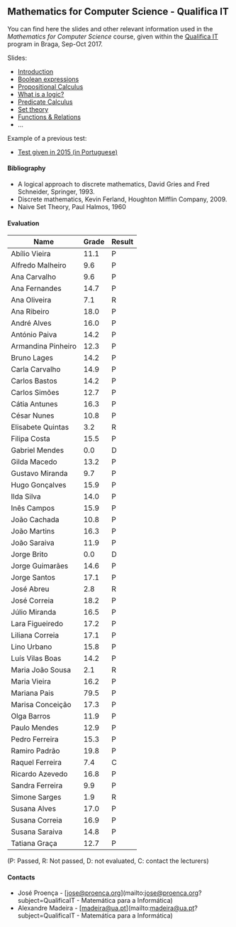 ## Mathematics for Computer Science - Qualifica IT

You can find here the slides and other relevant information used in the _Mathematics for Computer Science_ course, given within the [Qualifica IT](https://www.eng.uminho.pt/pt/Estudar/Formacao-Continua/Cursos-de-Formacao-Especializada/Paginas/Programação-de-Computadores-para-Reconversão-de-Licenciados-(Qualifica-IT).aspx) program in Braga, Sep-Oct 2017.

Slides:

- [Introduction](https://github.com/joseproenca/qit1718-mi/raw/master/slides/Q1.pdf)
- [Boolean expressions](https://github.com/joseproenca/qit1718-mi/raw/master/slides/Q2.pdf)
- [Propositional Calculus](https://github.com/joseproenca/qit1718-mi/raw/master/slides/Q3.pdf)
- [What is a logic?](https://github.com/joseproenca/qit1718-mi/raw/master/slides/Q4.pdf)
- [Predicate Calculus](https://github.com/joseproenca/qit1718-mi/raw/master/slides/Q5.pdf)
- [Set theory](https://github.com/joseproenca/qit1718-mi/raw/master/slides/Q6.pdf)
- [Functions & Relations](https://github.com/joseproenca/qit1718-mi/raw/master/slides/Q7.pdf)
- ...

Example of a previous test:
- [Test given in 2015 (in Portuguese)](https://github.com/joseproenca/qit1718-mi/raw/master/extra/QualificaIT-MI-teste-2015.pdf)

#### Bibliography
- A logical approach to discrete mathematics, David Gries and Fred Schneider, Springer, 1993.
- Discrete mathematics, Kevin Ferland, Houghton Mifflin Company, 2009.
- Naive Set Theory, Paul Halmos, 1960


#### Evaluation

Name | Grade | Result
-----|-------| ------
Abílio Vieira | 11.1 | P
Alfredo Malheiro | 9.6 | P
Ana Carvalho | 9.6 | P
Ana Fernandes | 14.7 | P
Ana Oliveira | 7.1 | R
Ana Ribeiro | 18.0 | P
André Alves | 16.0 | P
António Paiva | 14.2 | P
Armandina Pinheiro | 12.3 | P
Bruno Lages | 14.2 | P
Carla Carvalho | 14.9 | P
Carlos Bastos | 14.2 | P
Carlos Simões | 12.7 | P
Cátia Antunes | 16.3 | P
César Nunes | 10.8 | P
Elisabete Quintas | 3.2 | R
Filipa Costa | 15.5 | P
Gabriel Mendes | 0.0 | D
Gilda Macedo | 13.2 | P
Gustavo Miranda | 9.7 | P
Hugo Gonçalves | 15.9 | P
Ilda Silva | 14.0 | P
Inês Campos | 15.9 | P
João Cachada | 10.8 | P
João Martins | 16.3 | P
João Saraiva | 11.9 | P
Jorge Brito | 0.0 | D
Jorge Guimarães | 14.6 | P
Jorge Santos | 17.1 | P
José Abreu | 2.8 | R
José Correia | 18.2 | P
Júlio Miranda | 16.5 | P
Lara Figueiredo | 17.2 | P
Liliana Correia | 17.1 | P
Lino Urbano | 15.8 | P
Luís Vilas Boas | 14.2 | P
Maria João Sousa | 2.1 | R
Maria Vieira | 16.2 | P
Mariana Pais | 79.5 | P
Marisa Conceição | 17.3 | P
Olga Barros | 11.9 | P
Paulo Mendes | 12.9 | P
Pedro Ferreira | 15.3 | P
Ramiro Padrão | 19.8 | P
Raquel Ferreira | 7.4 | C
Ricardo Azevedo | 16.8 | P
Sandra Ferreira | 9.9 | P
Simone Sarges | 1.9 | R
Susana Alves | 17.0 | P
Susana Correia | 16.9 | P
Susana Saraiva | 14.8 | P
Tatiana Graça | 12.7 | P


(P: Passed, R: Not passed, D: not evaluated, C: contact the lecturers)


#### Contacts
- José Proença - [jose@proenca.org](mailto:jose@proenca.org?subject=QualificaIT - Matemática para a Informática)
- Alexandre Madeira - [madeira@ua.pt](mailto:madeira@ua.pt?subject=QualificaIT - Matemática para a Informática)
